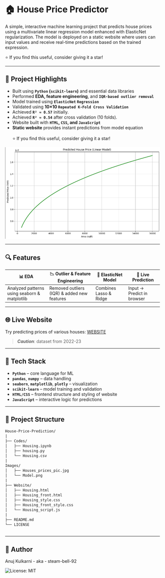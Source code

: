 # 🏠 House Price Predictor

A simple, interactive machine learning project that predicts house prices using a multivariate linear regression model enhanced with ElasticNet regularization. The model is deployed on a static website where users can input values and receive real-time predictions based on the trained expression.

⭐ If you find this useful, consider giving it a star!

---

## 📌 Project Highlights

- Built using **`Python` (`scikit-learn`)** and essential data libraries
- Performed **EDA, feature engineering**, and **`IQR-based outlier removal`**
- Model trained using **`ElasticNet` `Regression`**
- Validated using **10×10 `Repeated K-Fold Cross Validation`**
- Achieved **`R² ≈ 0.57`** initially.
- Achieved **`R² ≈ 0.54`** after cross validation (10 folds).
- Website built with **`HTML`, `CSS`, and `JavaScript`**
- **Static website** provides instant predictions from model equation
  <br><br>
⭐ If you find this useful, consider giving it a star!

<img src="https://github.com/steam-bell-92/House-Price-Prediction/blob/main/Model.png">

---

## 🔍 Features

| 📊 EDA | 📉 Outlier & Feature Engineering | 🧠 ElasticNet Model | 🚀 Live Prediction |
|-------|------------------------------|-------------------|-----------------|
| Analyzed patterns using seaborn & matplotlib | Removed outliers (IQR) & added new features | Combines Lasso & Ridge | Input → Predict in browser |

---

## 🌐 Live Website
Try predicting prices of various houses: <a href='https://steam-bell-92.github.io/House-Price-Prediction/Housing_front.html'>WEBSITE</a><br>
> ***Caution***: dataset from 2022-23

---

## 🧰 Tech Stack

- **`Python`** – core language for ML
- **`pandas`**, **`numpy`** – data handling
- **`seaborn`**, **`matplotlib`**, **`plotly`** – visualization
- **`scikit-learn`** – model training and validation
- **`HTML/CSS`** – frontend structure and styling of website
- **`JavaScript`** – interactive logic for predictions

---

## 📁 Project Structure

```
House-Price-Prediction/
|
├── Codes/
│   ├── Housing.ipynb
│   ├── housing.py
│   └── Housing.csv
|
Images/
│   ├── Houses_prices_pic.jpg
│   └── Model.png
|
├── Website/
│   ├── Housing.html
│   ├── Housing_front.html
│   ├── Housing_style.css
│   ├── Housing_front_style.css
│   └── Housing_script.js
|
├── README.md
└── LICENSE


```
---

## 👤 Author
Anuj Kulkarni - aka - steam-bell-92

![License: MIT](https://img.shields.io/badge/License-MIT-yellow.svg)
